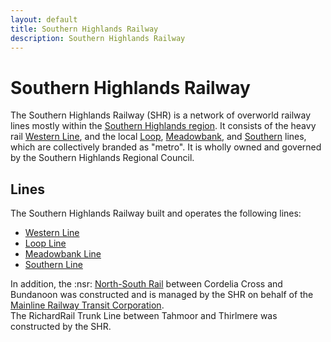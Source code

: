 ```yaml
---
layout: default
title: Southern Highlands Railway
description: Southern Highlands Railway
---
```


# Southern Highlands Railway

The Southern Highlands Railway (SHR) is a network of overworld railway lines
mostly within the [Southern Highlands region](/areas/southern-highlands). It
consists of the heavy rail [Western Line](/rail-lines/shr-western-line), and the
local [Loop](/rail-lines/shr-loop-line), [Meadowbank](/rail-lines/shr-meadowbank-line),
and [Southern](/rail-lines/shr-southern-line) lines, which are collectively
branded as "metro". It is wholly owned and governed by the Southern Highlands
Regional Council.

## Lines

The Southern Highlands Railway built and operates the following lines:

- [Western Line](/rail-lines/shr-western-line)
- [Loop Line](/rail-lines/shr-loop-line)
- [Meadowbank Line](/rail-lines/shr-meadowbank-line)
- [Southern Line](/rail-lines/shr-southern-line)

In addition, the :nsr: [North-South Rail](/rail-lines/mrtc-north-south-rail-line)
between Cordelia Cross and Bundanoon was constructed and is managed by the SHR
on behalf of the [Mainline Railway Transit Corporation](/rail-networks/mrt).<br>
The RichardRail Trunk Line between Tahmoor and Thirlmere was constructed by the SHR.
